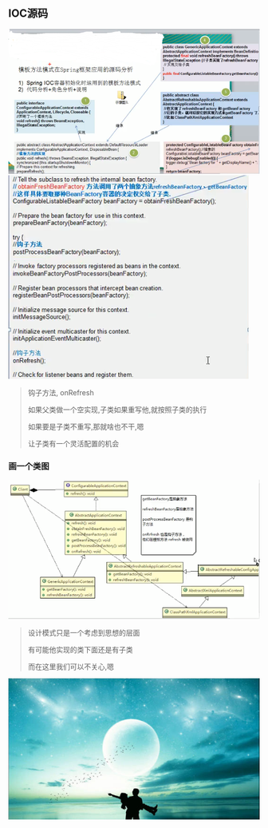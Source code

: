 
## IOC源码

![](./img/QQ截图20210208130730.png)
![](./img/QQ截图20210208131735.png)
 
 
 > 钩子方法, onRefresh
>
>如果父类做一个空实现,子类如果重写他,就按照子类的执行
>
>如果要是子类不重写,那就啥也不干,嗯
>
>让子类有一个灵活配置的机会
>
>
 
 
### 画一个类图

![](./img/QQ截图20210208132652.png)
 
 

>
>
>设计模式只是一个考虑到思想的层面
>
>有可能他实现的类下面还是有子类
>
>而在这里我们可以不关心,嗯
>
>
 

 
 
 
 
 
 ![](./img/mm/meizi31.jpg)

